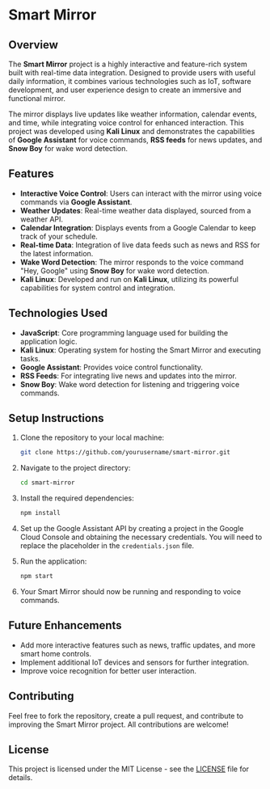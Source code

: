 
# Smart Mirror

## Overview
The **Smart Mirror** project is a highly interactive and feature-rich system built with real-time data integration. Designed to provide users with useful daily information, it combines various technologies such as IoT, software development, and user experience design to create an immersive and functional mirror. 

The mirror displays live updates like weather information, calendar events, and time, while integrating voice control for enhanced interaction. This project was developed using **Kali Linux** and demonstrates the capabilities of **Google Assistant** for voice commands, **RSS feeds** for news updates, and **Snow Boy** for wake word detection.

## Features
- **Interactive Voice Control**: Users can interact with the mirror using voice commands via **Google Assistant**.
- **Weather Updates**: Real-time weather data displayed, sourced from a weather API.
- **Calendar Integration**: Displays events from a Google Calendar to keep track of your schedule.
- **Real-time Data**: Integration of live data feeds such as news and RSS for the latest information.
- **Wake Word Detection**: The mirror responds to the voice command "Hey, Google" using **Snow Boy** for wake word detection.
- **Kali Linux**: Developed and run on **Kali Linux**, utilizing its powerful capabilities for system control and integration.

## Technologies Used
- **JavaScript**: Core programming language used for building the application logic.
- **Kali Linux**: Operating system for hosting the Smart Mirror and executing tasks.
- **Google Assistant**: Provides voice control functionality.
- **RSS Feeds**: For integrating live news and updates into the mirror.
- **Snow Boy**: Wake word detection for listening and triggering voice commands.
  
## Setup Instructions

1. Clone the repository to your local machine:
   ```bash
   git clone https://github.com/yourusername/smart-mirror.git
   ```

2. Navigate to the project directory:
   ```bash
   cd smart-mirror
   ```

3. Install the required dependencies:
   ```bash
   npm install
   ```

4. Set up the Google Assistant API by creating a project in the Google Cloud Console and obtaining the necessary credentials. You will need to replace the placeholder in the `credentials.json` file.

5. Run the application:
   ```bash
   npm start
   ```

6. Your Smart Mirror should now be running and responding to voice commands.

## Future Enhancements
- Add more interactive features such as news, traffic updates, and more smart home controls.
- Implement additional IoT devices and sensors for further integration.
- Improve voice recognition for better user interaction.

## Contributing
Feel free to fork the repository, create a pull request, and contribute to improving the Smart Mirror project. All contributions are welcome!

## License
This project is licensed under the MIT License - see the [LICENSE](LICENSE) file for details.
